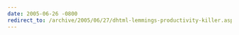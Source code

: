 ```yaml
---
date: 2005-06-26 -0800
redirect_to: /archive/2005/06/27/dhtml-lemmings-productivity-killer.aspx/
---
```

